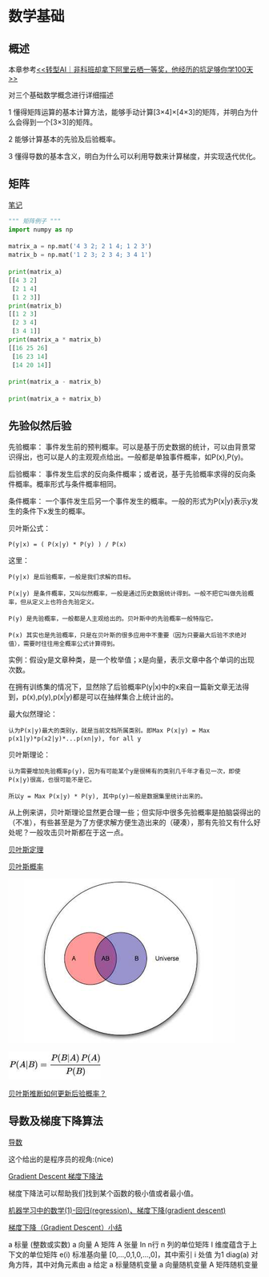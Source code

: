 # 数学基础

## 概述

本章参考[<<转型AI｜非科班却拿下阿里云栖一等奖，他经历的坑足够你学100天>>](https://www.toutiao.com/i6488554603049648654/)

对三个基础数学概念进行详细描述

 1 懂得矩阵运算的基本计算方法，能够手动计算[3×4]×[4×3]的矩阵，并明白为什么会得到一个[3×3]的矩阵。

 2 能够计算基本的先验及后验概率。

 3 懂得导数的基本含义，明白为什么可以利用导数来计算梯度，并实现迭代优化。

## 矩阵

[笔记](./线性代数.md)

```python
""" 矩阵例子 """
import numpy as np

matrix_a = np.mat('4 3 2; 2 1 4; 1 2 3')
matrix_b = np.mat('1 2 3; 2 3 4; 3 4 1')

print(matrix_a)
[[4 3 2]
 [2 1 4]
 [1 2 3]]
print(matrix_b)
[[1 2 3]
 [2 3 4]
 [3 4 1]]
print(matrix_a * matrix_b)
[[16 25 26]
 [16 23 14]
 [14 20 14]]

print(matrix_a - matrix_b)

print(matrix_a + matrix_b)

```

## 先验似然后验

先验概率： 事件发生前的预判概率。可以是基于历史数据的统计，可以由背景常识得出，也可以是人的主观观点给出。一般都是单独事件概率，如P(x),P(y)。

后验概率： 事件发生后求的反向条件概率；或者说，基于先验概率求得的反向条件概率。概率形式与条件概率相同。

条件概率： 一个事件发生后另一个事件发生的概率。一般的形式为P(x|y)表示y发生的条件下x发生的概率。

贝叶斯公式：

    P(y|x) = ( P(x|y) * P(y) ) / P(x)

这里：

    P(y|x) 是后验概率，一般是我们求解的目标。

    P(x|y) 是条件概率，又叫似然概率，一般是通过历史数据统计得到。一般不把它叫做先验概率，但从定义上也符合先验定义。

    P(y) 是先验概率，一般都是人主观给出的。贝叶斯中的先验概率一般特指它。

    P(x) 其实也是先验概率，只是在贝叶斯的很多应用中不重要（因为只要最大后验不求绝对值），需要时往往用全概率公式计算得到。

实例：假设y是文章种类，是一个枚举值；x是向量，表示文章中各个单词的出现次数。

在拥有训练集的情况下，显然除了后验概率P(y|x)中的x来自一篇新文章无法得到，p(x),p(y),p(x|y)都是可以在抽样集合上统计出的。

最大似然理论：

    认为P(x|y)最大的类别y，就是当前文档所属类别。即Max P(x|y) = Max p(x1|y)*p(x2|y)*...p(xn|y), for all y

贝叶斯理论：

    认为需要增加先验概率p(y)，因为有可能某个y是很稀有的类别几千年才看见一次，即使P(x|y)很高，也很可能不是它。

    所以y = Max P(x|y) * P(y), 其中p(y)一般是数据集里统计出来的。

从上例来讲，贝叶斯理论显然更合理一些；但实际中很多先验概率是拍脑袋得出的（不准），有些甚至是为了方便求解方便生造出来的（硬凑），那有先验又有什么好处呢？一般攻击贝叶斯都在于这一点。

[贝叶斯定理](https://zh.wikipedia.org/wiki/%E8%B4%9D%E5%8F%B6%E6%96%AF%E5%AE%9A%E7%90%86)

[贝叶斯概率](https://zh.wikipedia.org/wiki/%E8%B4%9D%E5%8F%B6%E6%96%AF%E6%A6%82%E7%8E%87)

![先验似然后验](./images/先验.jpg)

![先验似然后验2](./images/先验2.jpg)

[贝叶斯推断如何更新后验概率？](https://www.zhihu.com/question/27398304)

## 导数及梯度下降算法

[导数](https://zh.wikipedia.org/wiki/%E5%AF%BC%E6%95%B0#.E5.AF.BC.E6.95.B0.E7.9A.84.E8.AE.B0.E6.B3.95)

这个给出的是程序员的视角:(nice)

[Gradient Descent 梯度下降法](https://ctmakro.github.io/site/on_learning/gd.html)

梯度下降法可以帮助我们找到某个函数的极小值或者最小值。

[机器学习中的数学(1)-回归(regression)、梯度下降(gradient descent)](http://www.cnblogs.com/LeftNotEasy/archive/2010/12/05/mathmatic_in_machine_learning_1_regression_and_gradient_descent.html)

[梯度下降（Gradient Descent）小结](https://www.cnblogs.com/pinard/p/5970503.html)

a 标量 (整数或实数) 
a 向量
A 矩阵 
A 张量
In n行 n 列的单位矩阵
I 维度蕴含于上下文的单位矩阵
e(i) 标准基向量 [0,...,0,1,0,...,0]，其中索引 i 处值 为1
diag(a) 对角方阵，其中对角元素由 a 给定 a 标量随机变量
a 向量随机变量
A 矩阵随机变量